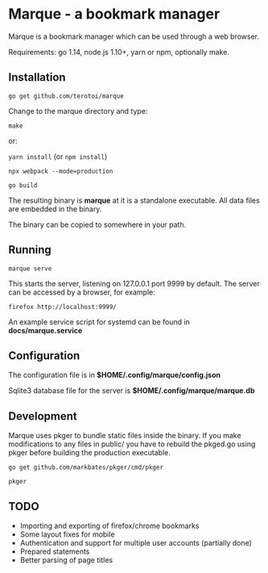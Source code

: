 
# Marque - a bookmark manager #

Marque is a bookmark manager which can be used through a web browser.

Requirements: go 1.14, node.js 1.10+, yarn or npm, optionally make.

## Installation ##

`go get github.com/terotoi/marque`

Change to the marque directory and type:

`make`

or:

`yarn install`    (or `npm install`)

`npx webpack --mode=production`

`go build`

The resulting binary is **marque** at it is a standalone executable.
All data files are embedded in the binary.

The binary can be copied to somewhere in your path.

## Running ##

`marque serve`

This starts the server, listening on 127.0.0.1 port 9999 by default.
The server can be accessed by a browser, for example:

`firefox http://localhost:9999/`

An example service script for systemd can be found in **docs/marque.service**

## Configuration ##

The configuration file is in **$HOME/.config/marque/config.json**

Sqlite3 database file for the server is **$HOME/.config/marque/marque.db**

## Development ##

Marque uses pkger to bundle static files inside the binary. If you make
modifications to any files in public/ you have to rebuild the pkged.go using pkger
before building the production executable.

`go get github.com/markbates/pkger/cmd/pkger`

`pkger`

## TODO ##

- Importing and exporting of firefox/chrome bookmarks
- Some layout fixes for mobile
- Authentication and support for multiple user accounts (partially done)
- Prepared statements
- Better parsing of page titles

